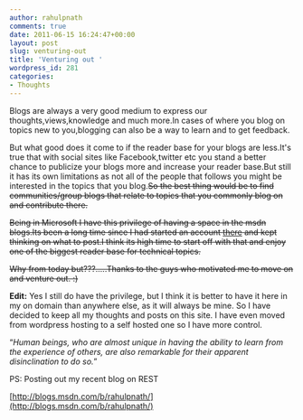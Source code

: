 ```yaml
---
author: rahulpnath
comments: true
date: 2011-06-15 16:24:47+00:00
layout: post
slug: venturing-out
title: 'Venturing out '
wordpress_id: 281
categories:
- Thoughts
---
```


Blogs are always a very good medium to express our thoughts,views,knowledge and much more.In cases of where you blog on topics new to you,blogging can also be a way to learn and to get feedback.

But what good does it come to if the reader base for your blogs are less.It's true that with social sites like Facebook,twitter etc you stand a better chance to publicize your blogs more and increase your reader base.But still it has its own limitations as not all of the people that follows you might be interested in the topics that you blog.<del>So the best thing would be to find communities/group blogs that relate to topics that you commonly blog on and contribute there.</del>

<del>Being in Microsoft I have this privilege of having a space in the msdn blogs.Its been a long time since I had started an account [there](http://blogs.msdn.com/b/rahulpnath/) and kept thinking on what to post.I think its high time to start off with that and enjoy one of the biggest reader base for technical topics.</del>

<del>Why from today but???.....Thanks to the guys who motivated me to move on and venture out. :)
</del>

**Edit:** Yes I still do have the privilege, but I think it is better to have it here in my on domain than anywhere else, as it will always be mine. So I have decided to keep all my thoughts and posts on this site. I have even moved from wordpress hosting to a self hosted one so I have more control.

“_Human beings, who are almost unique in having the ability to learn from the experience of others, are also remarkable for their apparent disinclination to do so._”

PS: Posting out my recent blog on REST

[http://blogs.msdn.com/b/rahulpnath/](http://blogs.msdn.com/b/rahulpnath/)

